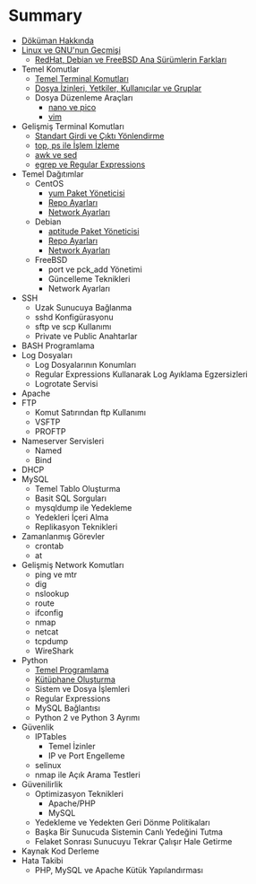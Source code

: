 # Summary

* [Döküman Hakkında](README.md)
* [Linux ve GNU'nun Geçmişi](chapter1/linux_ve_gnunun_gecmisi.md)
   * [RedHat, Debian ve FreeBSD Ana Sürümlerin Farkları](chapter1/anasurumlerin_farklari.md)
* Temel Komutlar
   * [Temel Terminal Komutları](chapter2/temel_terminal_komutlari.md)
   * [Dosya İzinleri, Yetkiler, Kullanıcılar ve Gruplar](chapter2/yetkiler.md)
   * Dosya Düzenleme Araçları
       * [nano ve pico](chapter2/nano_ve_pico.md)
       * [vim](chapter2/vim.md)
* Gelişmiş Terminal Komutları
   * [Standart Girdi ve Çıktı Yönlendirme](chapter3/standart_girdi_ve_cikti_yonlendirme.md)
   * [top, ps ile İşlem İzleme](chapter3/top_ps.md)
   * [awk ve sed](chapter3/awk_ve_sed.md)
   * [egrep ve Regular Expressions](chapter3/egrep_ve_regular_expressions.md)
* Temel Dağıtımlar
   * CentOS
       * [yum Paket Yöneticisi](chapter4/centos/yum.md)
       * [Repo Ayarları](chapter4/centos/centos_repo.md)
       * [Network Ayarları](chapter4/centos/centos_network.md)
   * Debian
       * [aptitude Paket Yöneticisi](chapter4/debian/aptitude.md)
       * [Repo Ayarları](chapter4/debian/debin_repo.md)
       * [Network Ayarları](chapter4/debian/debian_network.md)
   * FreeBSD
       * port ve pck_add Yönetimi
       * Güncelleme Teknikleri
       * Network Ayarları
* SSH
   * Uzak Sunucuya Bağlanma
   * sshd Konfigürasyonu
   * sftp ve scp Kullanımı
   * Private ve Public Anahtarlar
* BASH Programlama
* Log Dosyaları
   * Log Dosyalarının Konumları
   * Regular Expressions Kullanarak Log Ayıklama Egzersizleri
   * Logrotate Servisi
* Apache
* FTP
   * Komut Satırından ftp Kullanımı
   * VSFTP
   * PROFTP
* Nameserver Servisleri
   * Named
   * Bind
* DHCP
* MySQL
   * Temel Tablo Oluşturma
   * Basit SQL Sorguları
   * mysqldump ile Yedekleme
   * Yedekleri İçeri Alma
   * Replikasyon Teknikleri
* Zamanlanmış Görevler
   * crontab
   * at
* Gelişmiş Network Komutları
   * ping ve mtr
   * dig
   * nslookup
   * route
   * ifconfig
   * nmap
   * netcat
   * tcpdump
   * WireShark
* Python
   * [Temel Programlama](python/temel_programlama.md)
   * [Kütüphane Oluşturma](python/kutuphane_olusturma.md)
   * Sistem ve Dosya İşlemleri
   * Regular Expressions
   * MySQL Bağlantısı
   * Python 2 ve Python 3 Ayrımı
* Güvenlik
   * IPTables
       * Temel İzinler
       * IP ve Port Engelleme
   * selinux
   * nmap ile Açık Arama Testleri
* Güvenilirlik
   * Optimizasyon Teknikleri
       * Apache/PHP
       * MySQL
   * Yedekleme ve Yedekten Geri Dönme Politikaları
   * Başka Bir Sunucuda Sistemin Canlı Yedeğini Tutma
   * Felaket Sonrası Sunucuyu Tekrar Çalışır Hale Getirme
* Kaynak Kod Derleme
* Hata Takibi
   * PHP, MySQL ve Apache Kütük Yapılandırması

